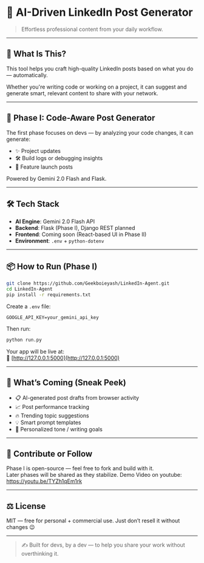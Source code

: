# 🤖 AI-Driven LinkedIn Post Generator

> Effortless professional content from your daily workflow.

---

## 🚀 What Is This?

This tool helps you craft high-quality LinkedIn posts based on what you do — automatically.

Whether you're writing code or working on a project, it can suggest and generate smart, relevant content to share with your network.

---

## 🧠 Phase I: Code-Aware Post Generator

The first phase focuses on devs — by analyzing your code changes, it can generate:

- ✨ Project updates
- 🛠️ Build logs or debugging insights
- 🧪 Feature launch posts

Powered by Gemini 2.0 Flash and Flask.

---

## 🛠️ Tech Stack

- **AI Engine**: Gemini 2.0 Flash API
- **Backend**: Flask (Phase I), Django REST planned
- **Frontend**: Coming soon (React-based UI in Phase II)
- **Environment**: `.env` + `python-dotenv`

---

## 📦 How to Run (Phase I)

```bash
git clone https://github.com/Geekboieyash/LinkedIn-Agent.git
cd LinkedIn-Agent
pip install -r requirements.txt
```

Create a `.env` file:

```env
GOOGLE_API_KEY=your_gemini_api_key
```

Then run:

```bash
python run.py
```

Your app will be live at:  
📍 [http://127.0.0.1:5000](http://127.0.0.1:5000)

---

## 🧭 What’s Coming (Sneak Peek)

- 📋 AI-generated post drafts from browser activity
- 📈 Post performance tracking
- 🔥 Trending topic suggestions
- 💡 Smart prompt templates
- 🎯 Personalized tone / writing goals

---

## 💬 Contribute or Follow

Phase I is open-source — feel free to fork and build with it.  
Later phases will be shared as they stabilize.
Demo Video on youtube: https://youtu.be/TYZh1qEm1rk

---

## ⚖️ License

MIT — free for personal + commercial use. Just don’t resell it without changes 😉

---

> ✍️ Built for devs, by a dev — to help you share your work without overthinking it.

